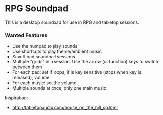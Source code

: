 # RPG Soundpad

This is a desktop soundpad for use in RPG and tabletop sessions.

### Wanted Features
* Use the numpad to play sounds
* Use shortcuts to play theme/ambient music
* Save/Load soundpad sessions
* Multiple "grids" in a session. Use the arrow (or function) keys to switch between them
* For each pad: set if loops, if is key sensitive (stops when key is released), volume
* For each music: set the volume
* Multiple sounds at once, only one main music

Inspiration:
* http://tabletopaudio.com/house_on_the_hill_sp.html
